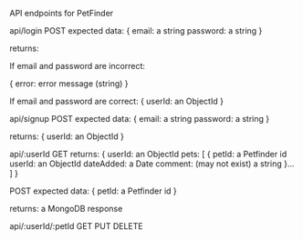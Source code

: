 API endpoints for PetFinder

api/login
POST
expected data:
{
    email: a string
    password: a string
}

returns:

If email and password are incorrect:

{
    error: error message (string)
}

If email and password are correct:
{
    userId: an ObjectId
}



api/signup
POST
expected data:
{
    email: a string
    password: a string
}

returns:
{
    userId: an ObjectId
}


api/:userId
GET
returns:
{
    userId: an ObjectId
    pets: [ 
        {
            petId: a Petfinder id
            userId: an ObjectId 
            dateAdded: a Date
            comment: (may not exist) a string
        }...
    ]
}


POST
expected data:
{
   petId: a Petfinder id
}

returns:
a MongoDB response


api/:userId/:petId
GET
PUT
DELETE
